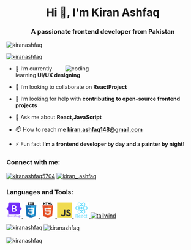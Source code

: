 <h1 align="center">Hi 👋, I'm Kiran Ashfaq</h1>
<h3 align="center">A passionate frontend developer from Pakistan</h3>

<p align="left"> <img src="https://komarev.com/ghpvc/?username=kiranashfaq&label=Profile%20views&color=0e75b6&style=flat" alt="kiranashfaq" /> </p>

<p align="left"> <a href="https://github.com/ryo-ma/github-profile-trophy"><img src="https://github-profile-trophy.vercel.app/?username=kiranashfaq" alt="kiranashfaq" /></a> </p>
<img align="right"  alt="coding" width="350px" src="https://user-images.githubusercontent.com/74038190/236119160-976a0405-caa7-470c-9356-16d43402ea0a.gif"/>

- 🌱 I’m currently learning **UI/UX designing**

- 👯 I’m looking to collaborate on **ReactProject**

- 🤝 I’m looking for help with **contributing to open-source frontend projects**

- 💬 Ask me about **React,JavaScript**

- 📫 How to reach me **kiran.ashfaq148@gmail.com**

- ⚡ Fun fact **I’m a frontend developer by day and a painter by night!**

<h3 align="left">Connect with me:</h3>
<p align="left">
<a href="https://twitter.com/kiranashfaq5704" target="blank"><img align="center" src="https://raw.githubusercontent.com/rahuldkjain/github-profile-readme-generator/master/src/images/icons/Social/twitter.svg" alt="kiranashfaq5704" height="30" width="40" /></a>
<a href="https://instagram.com/kiran_.ashfaq" target="blank"><img align="center" src="https://raw.githubusercontent.com/rahuldkjain/github-profile-readme-generator/master/src/images/icons/Social/instagram.svg" alt="kiran_.ashfaq" height="30" width="40" /></a>
</p>

<h3 align="left">Languages and Tools:</h3>
<p align="left"> <a href="https://getbootstrap.com" target="_blank" rel="noreferrer"> <img src="https://raw.githubusercontent.com/devicons/devicon/master/icons/bootstrap/bootstrap-plain-wordmark.svg" alt="bootstrap" width="40" height="40"/> </a> <a href="https://www.w3schools.com/css/" target="_blank" rel="noreferrer"> <img src="https://raw.githubusercontent.com/devicons/devicon/master/icons/css3/css3-original-wordmark.svg" alt="css3" width="40" height="40"/> </a> <a href="https://www.w3.org/html/" target="_blank" rel="noreferrer"> <img src="https://raw.githubusercontent.com/devicons/devicon/master/icons/html5/html5-original-wordmark.svg" alt="html5" width="40" height="40"/> </a> <a href="https://developer.mozilla.org/en-US/docs/Web/JavaScript" target="_blank" rel="noreferrer"> <img src="https://raw.githubusercontent.com/devicons/devicon/master/icons/javascript/javascript-original.svg" alt="javascript" width="40" height="40"/> </a> <a href="https://reactjs.org/" target="_blank" rel="noreferrer"> <img src="https://raw.githubusercontent.com/devicons/devicon/master/icons/react/react-original-wordmark.svg" alt="react" width="40" height="40"/> </a> <a href="https://tailwindcss.com/" target="_blank" rel="noreferrer"> <img src="https://www.vectorlogo.zone/logos/tailwindcss/tailwindcss-icon.svg" alt="tailwind" width="40" height="40"/> </a> </p>

<p><img align="left" src="https://github-readme-stats.vercel.app/api/top-langs?username=kiranashfaq&show_icons=true&locale=en&layout=compact" alt="kiranashfaq" /></p>


<p>&nbsp;<img align="center" src="https://github-readme-stats.vercel.app/api?username=kiranashfaq&show_icons=true&locale=en" alt="kiranashfaq" /></p>

<p><img align="center" src="https://github-readme-streak-stats.herokuapp.com/?user=kiranashfaq&" alt="kiranashfaq" /></p>
